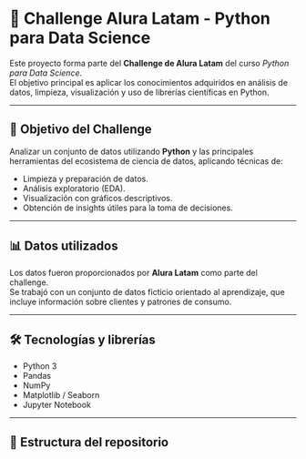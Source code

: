 # 🧠 Challenge Alura Latam - Python para Data Science

Este proyecto forma parte del **Challenge de Alura Latam** del curso *Python para Data Science*.  
El objetivo principal es aplicar los conocimientos adquiridos en análisis de datos, limpieza, visualización y uso de librerías científicas en Python.

---

## 🎯 Objetivo del Challenge

Analizar un conjunto de datos utilizando **Python** y las principales herramientas del ecosistema de ciencia de datos, aplicando técnicas de:
- Limpieza y preparación de datos.
- Análisis exploratorio (EDA).
- Visualización con gráficos descriptivos.
- Obtención de insights útiles para la toma de decisiones.

---

## 📊 Datos utilizados

Los datos fueron proporcionados por **Alura Latam** como parte del challenge.  
Se trabajó con un conjunto de datos ficticio orientado al aprendizaje, que incluye información sobre clientes y patrones de consumo.

---

## 🛠️ Tecnologías y librerías

- Python 3  
- Pandas  
- NumPy  
- Matplotlib / Seaborn  
- Jupyter Notebook

---

## 📂 Estructura del repositorio



